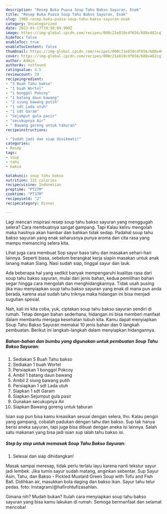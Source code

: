 ```yaml
---
description: "Resep Buka Puasa Soup Tahu Bakso Sayuran, Enak"
title: "Resep Buka Puasa Soup Tahu Bakso Sayuran, Enak"
slug: 1908-resep-buka-puasa-soup-tahu-bakso-sayuran-enak
category: Uncategorized
date: 2023-01-17T19:58:09.990Z
image: https://img-global.cpcdn.com/recipes/000c21e810cdf656/680x482cq70/soup-tahu-bakso-sayuran-foto-resep-utama.jpg
hideToc: false
enableToc: true
enableTocContent: false
thumbnail: https://img-global.cpcdn.com/recipes/000c21e810cdf656/680x482cq70/soup-tahu-bakso-sayuran-foto-resep-utama.jpg
cover: https://img-global.cpcdn.com/recipes/000c21e810cdf656/680x482cq70/soup-tahu-bakso-sayuran-foto-resep-utama.jpg
author: Admin
authorAv: notfound
ratingvalue: 4.5
reviewcount: 20
recipeingredient:
- "5 Buah Tahu bakso"
- "1 buah Wortel"
- "1 bonggol Pokcoy"
- "1 batang daun bawang"
- "2 siung bawang putih"
- "1 sdt Lada utuh"
- "1 sdt Garam"
- "Sejumput gula pasir"
- "secukupnya Air"
- " Bawang goreng untuk taburan"
recipeinstructions:

- "Sudah jadi dan siap dinikmati!"
categories:
- Resep
tags:
- soup
- tahu
- bakso

katakunci: soup tahu bakso 
nutrition: 131 calories
recipecuisine: Indonesian
preptime: "PT27M"
cooktime: "PT37M"
recipeyield: "2"
recipecategory: Dinner

---
```



Lagi mencari inspirasi resep soup tahu bakso sayuran yang menggugah selera? Cara membuatnya sangat gampang. Tapi Kalau keliru mengolah maka hasilnya akan hambar dan bahkan tidak sedap. Padahal soup tahu bakso sayuran yang enak seharusnya punya aroma dan cita rasa yang mampu memancing selera kita.


Lihat juga cara membuat Sop sayur baso tahu dan masakan sehari-hari lainnya. Seperti biasa, sebelum berangkat kerja siapin masakan untuk anak lanang makan Siang. Nasi sudah siap, tinggal sayur dan lauk.

Ada beberapa hal yang sedikit banyak mempengaruhi kualitas rasa dari soup tahu bakso sayuran, mulai dari jenis bahan, kedua pemilihan bahan segar hingga cara mengolah dan menghidangkannya. Tidak usah pusing jika mau menyiapkan soup tahu bakso sayuran yang enak di mana pun anda berada, karena asal sudah tahu triknya maka hidangan ini bisa menjadi suguhan spesial.


Nah, kali ini kita coba, yuk, ciptakan soup tahu bakso sayuran sendiri di rumah. Tetap dengan bahan sederhana, hidangan ini bisa memberi manfaat dalam membantu menjaga kesehatan tubuh kita. Kamu dapat menyiapkan Soup Tahu Bakso Sayuran memakai 10 jenis bahan dan 0 langkah pembuatan. Berikut ini langkah-langkah dalam menyiapkan hidangannya.

<!--inarticleads1-->

##### Bahan-bahan dan bumbu yang digunakan untuk pembuatan Soup Tahu Bakso Sayuran:

1. Sediakan 5 Buah Tahu bakso
1. Sediakan 1 buah Wortel
1. Persiapkan 1 bonggol Pokcoy
1. Ambil 1 batang daun bawang
1. Ambil 2 siung bawang putih
1. Persiapkan 1 sdt Lada utuh
1. Siapkan 1 sdt Garam
1. Siapkan Sejumput gula pasir
1. Gunakan secukupnya Air
1. Siapkan  Bawang goreng untuk taburan


Isian sup pun bisa kamu kreasikan sesuai dengan selera, lho. Kalau pengin yang gampang, cobalah padukan dengan tahu dan bakso. Sup tak hanya berisi aneka sayuran, tapi juga bisa dibuat dengan aneka isi lainnya. Salah satu makanan yang bisa jadi isian sup ialah tahu bakso isi. 

<!--inarticleads2-->

##### Step by step untuk memasak Soup Tahu Bakso Sayuran:


1. Selesai dan siap dihidangkan!

Masak sampai meresap, tidak perlu terlalu layu karena nanti tekstur sayur jadi lembek. Jika tumis sayur sudah matang, anginkan sebentar. Sup Sayur Asin, Tahu, dan Bakso - Pickled Mustard Green Soup with Tofu and Fish Ball. Didihkan air, masukkan bola daging dan bakso ikan. Sayur tahu telur pedas. foto: Instagram/@hafirohtufizasahlan. 

Gimana nih? Mudah bukan? Itulah cara menyiapkan soup tahu bakso sayuran yang bisa kamu lakukan di rumah. Semoga bermanfaat dan selamat mencoba!
